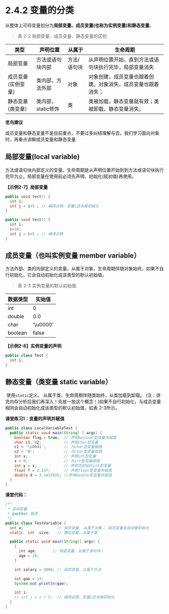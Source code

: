 # 2.4.2 变量的分类

​		从整体上可将变量划分为**局部变量、成员变量(也称为实例变量)和静态变量**。

> 表 2-2 局部变量、成员变量、静态变量的区别

| 类型               | 声明位置           | 从属于      | 生命周期                                                     |
| -------- | -------- | -------- | -------- |
| 局部变量           | 方法或语句块内部   | 方法/语句块 | 从声明位置开始，直到方法或语句块执行完毕，局部变量消失       |
| 成员变量(实例变量) | 类内部，方法外部   | 对象        | 对象创建，成员变量也跟着创建。对象消失，成员变量也跟着消失； |
| 静态变量(类变量)   | 类内部，static修饰 | 类          | 类被加载，静态变量就有效；类被卸载，静态变量消失。           |

**老鸟建议**

​		成员变量和静态变量不是目前重点，不要过多纠结理解与否。我们学习面向对象时，再重点讲解成员变量和静态变量

## 局部变量(local  variable)

​		方法或语句块内部定义的变量。生命周期是从声明位置开始到到方法或语句块执行完毕为止。局部变量在使用前必须先声明、初始化(赋初值)再使用。

**【示例2-7】局部变量**

```java
public void test() {
  int i;
  int j = i+5 ; // 编译出错，变量i还未被初始化
}

public void test() {
  int i;
  i=10;
  int j = i+5 ; // 编译正确
}
```

## 成员变量（也叫实例变量  member variable）

​		方法外部、类的内部定义的变量。从属于对象，生命周期伴随对象始终。如果不自行初始化，它会自动初始化成该类型的默认初始值。

> 表 2-3 实例变量的默认初始值

| 数据类型 | 实始值   |
| -------- | -------- |
| int      | 0        |
| double   | 0.0      |
| char     | ‘\u0000’ |
| boolean  | false    |

**【示例2-8】实例变量的声明**

```java
public class Test {
  int i;
}
```

## 静态变量（类变量 static variable）

​		使用`static`定义。 从属于类，生命周期伴随类始终，从类加载到卸载。 (注：讲完内存分析后我们再深入！先放一放这个概念！)如果不自行初始化，与成员变量相同会自动初始化成该类型的默认初始值，如表 2-3所示。

**课堂练习1：变量的声明并赋值**

```java
public class LocalVariableTest {
  public static void main(String[ ] args) {
    boolean flag = true;  // 声明boolean型变量并赋值
    char c1, c2;          // 声明char型变量
    c1 = '\u0041';        // 为char型变量赋值
    c2 = 'B';             // 为char型变量赋值
    int x;                // 声明int型变量
    x = 9;                // 为int型变量赋值
    int y = x;            // 声明并初始化int型变量
    float f = 3.15f;      // 声明float型变量并赋值
    double d = 3.1415926; //声明double型变量并赋值
  }
}
```

**课堂代码：**

```java
/**
 * 测试变量
 * @author 高淇
 */
public class TestVariable {
  int a;               // 成员变量, 从属于对象； 成员变量会自动被初始化
  static  int  size;   // 静态变量，从属于类

  public static void main(String[] args) {
    {
      int age;       // 局部变量，从属于语句块；
      age = 18;
    }

    int salary = 3000; // 局部变量，从属于方法

    int gao = 13;
    System.out.println(gao);

    int i;
    // int j = i + 5;  // 编译出错，变量i还未被初始化
  }
}
```
